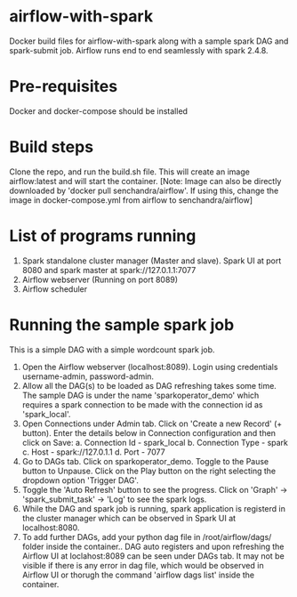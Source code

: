 # airflow-with-spark
Docker build files for airflow-with-spark along with a sample spark DAG and spark-submit job. Airflow runs end to end seamlessly with spark 2.4.8.

# Pre-requisites
Docker and docker-compose should be installed

# Build steps
Clone the repo, and run the build.sh file. This will create an image airflow:latest and will start the container.
[Note: Image can also be directly downloaded by 'docker pull senchandra/airflow'. If using this, change the image in docker-compose.yml from airflow to senchandra/airflow]

# List of programs running
1. Spark standalone cluster manager (Master and slave). Spark UI at port 8080 and spark master at spark://127.0.1.1:7077
2. Airflow webserver (Running on port 8089)
3. Airflow scheduler

# Running the sample spark job
This is a simple DAG with a simple wordcount spark job.
1. Open the Airflow webserver (localhost:8089). Login using credentials username-admin, password-admin.
2. Allow all the DAG(s) to be loaded as DAG refreshing takes some time. The sample DAG is under the name 'sparkoperator_demo' which requires a spark connection to be made with the connection id as 'spark_local'.
3. Open Connections under Admin tab. Click on 'Create a new Record' (+ button). Enter the details below in Connection configuration and then click on Save:
   a. Connection Id - spark_local
   b. Connection Type - spark
   c. Host - spark://127.0.1.1
   d. Port - 7077
4. Go to DAGs tab. Click on sparkoperator_demo. Toggle to the Pause button to Unpause. Click on the Play button on the right selecting the dropdown option 'Trigger DAG'.
5. Toggle the 'Auto Refresh' button to see the progress. Click on 'Graph' -> 'spark_submit_task' -> 'Log' to see the spark logs.
6. While the DAG and spark job is running, spark application is registerd in the cluster manager which can be observed in Spark UI at localhost:8080.
7. To add further DAGs, add your python dag file in /root/airflow/dags/ folder inside the container.. DAG auto registers and upon refreshing the Airflow UI at loclahost:8089 can be seen under DAGs tab. It may not be visible if there is any error in dag file, which would be observed in Airflow UI or thorugh the command 'airflow dags list' inside the container.
